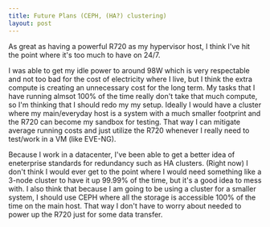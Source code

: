 ```yaml
---
title: Future Plans (CEPH, (HA?) clustering)
layout: post
---
```


As great as having a powerful R720 as my hypervisor host, I think I've hit the point where it's too much to have on 24/7.


I was able to get my idle power to around 98W which is very respectable and not too bad for the cost of electricity where I live, 
but I think the extra compute is creating an unnecessary cost for the long term. 
My tasks that I have running almsot 100% of the time really don't take that much compute, so I'm thinking that I should redo my my setup. 
Ideally I would have a cluster where my main/everyday host is a system with a much smaller footprint and the R720 can become my sandbox for testing. 
That way I can mitigate average running costs and just utilize the R720 whenever I really need to test/work in a VM (like EVE-NG).

Because I work in a datacenter, I've been able to get a better idea of eneterprise standards for redundancy such as HA clusters. 
(Right now) I don't think I would ever get to the point where I would need something like a 3-node cluster to have it up 99.99% of the time, but it's a good idea to mess with. 
I also think that because I am going to be using a cluster for a smaller system, I should use CEPH where all the storage is accessible 100% of the time on the main host. 
That way I don't have to worry about needed to power up the R720 just for some data transfer.

